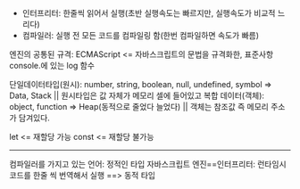 - 인터프리터: 한줄씩 읽어서 실행(초반 실행속도는 빠르지만, 실행속도가 비교적 느리다)
- 컴파일러: 실행 전 모든 코드를 컴파일링 함(한번 컴파일하면 속도가 빠름)


엔진의 공통된 규격: ECMAScript <= 자바스크립트의 문법을 규격화한, 표준사항 
console.에 있는 log 함수

단일데이터타입(원시): number, string, boolean, null, undefined, symbol => Data, Stack || 원시타입은 값 자체가 메모리 셀에 들어있고
복합 데이터(객체): object, function => Heap(동적으로 줄었다 늘었다) ||  객체는 참조값 즉 메모리 주소가 담겨있다.

let <= 재할당 가능
const <= 재할당 불가능

------
컴파일러를 가지고 있는 언어: 정적인 타입
자바스크립트 엔진==인터프리터: 런타임시 코드를 한줄 씩 번역해서 실행 ==>   동적 타입

